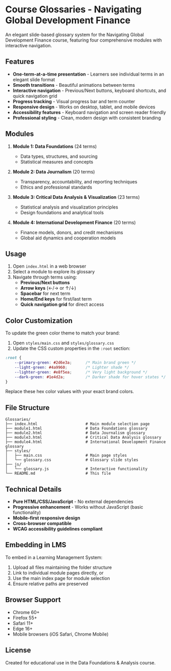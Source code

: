 # Course Glossaries - Navigating Global Development Finance

An elegant slide-based glossary system for the Navigating Global Development Finance course, featuring four comprehensive modules with interactive navigation.

## Features

- **One-term-at-a-time presentation** - Learners see individual terms in an elegant slide format
- **Smooth transitions** - Beautiful animations between terms
- **Interactive navigation** - Previous/Next buttons, keyboard shortcuts, and quick navigation grid
- **Progress tracking** - Visual progress bar and term counter
- **Responsive design** - Works on desktop, tablet, and mobile devices
- **Accessibility features** - Keyboard navigation and screen reader friendly
- **Professional styling** - Clean, modern design with consistent branding

## Modules

1. **Module 1: Data Foundations** (24 terms)
   - Data types, structures, and sourcing
   - Statistical measures and concepts

2. **Module 2: Data Journalism** (20 terms)
   - Transparency, accountability, and reporting techniques
   - Ethics and professional standards

3. **Module 3: Critical Data Analysis & Visualization** (23 terms)
   - Statistical analysis and visualization principles
   - Design foundations and analytical tools

4. **Module 4: International Development Finance** (20 terms)
   - Finance models, donors, and credit mechanisms
   - Global aid dynamics and cooperation models

## Usage

1. Open `index.html` in a web browser
2. Select a module to explore its glossary
3. Navigate through terms using:
   - **Previous/Next buttons**
   - **Arrow keys** (←/→ or ↑/↓)
   - **Spacebar** for next term
   - **Home/End keys** for first/last term
   - **Quick navigation grid** for direct access

## Color Customization

To update the green color theme to match your brand:

1. Open `styles/main.css` and `styles/glossary.css`
2. Update the CSS custom properties in the `:root` section:

```css
:root {
    --primary-green: #2d6e3a;      /* Main brand green */
    --light-green: #4a9960;        /* Lighter shade */
    --lighter-green: #e8f5ea;      /* Very light background */
    --dark-green: #1e4d2a;         /* Darker shade for hover states */
}
```

Replace these hex color values with your exact brand colors.

## File Structure

```
Glossaries/
├── index.html                     # Main module selection page
├── module1.html                   # Data Foundations glossary
├── module2.html                   # Data Journalism glossary
├── module3.html                   # Critical Data Analysis glossary
├── module4.html                   # International Development Finance glossary
├── styles/
│   ├── main.css                   # Main page styles
│   └── glossary.css               # Glossary slide styles
├── js/
│   └── glossary.js                # Interactive functionality
└── README.md                      # This file
```

## Technical Details

- **Pure HTML/CSS/JavaScript** - No external dependencies
- **Progressive enhancement** - Works without JavaScript (basic functionality)
- **Mobile-first responsive design**
- **Cross-browser compatible**
- **WCAG accessibility guidelines compliant**

## Embedding in LMS

To embed in a Learning Management System:

1. Upload all files maintaining the folder structure
2. Link to individual module pages directly, or
3. Use the main index page for module selection
4. Ensure relative paths are preserved

## Browser Support

- Chrome 60+
- Firefox 55+
- Safari 11+
- Edge 16+
- Mobile browsers (iOS Safari, Chrome Mobile)

## License

Created for educational use in the Data Foundations & Analysis course.
